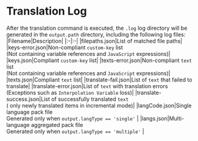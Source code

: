 
# Translation Log
After the translation command is executed, the  `.log`  log directory will be generated in the  `output.path`  directory, including the following log files:
|Filename|Description|
|:-|:-|
|filepaths.json|List of matched file paths|
|keys-error.json|Non-compliant  `custom-key`  list<br />(Not containing variable references and  `JavaScript`  expressions)|
|keys.json|Compliant  `custom-key`  list|
|texts-error.json|Non-compliant  `text`  list<br />(Not containing variable references and  `JavaScript`  expressions)|
|texts.json|Compliant  `text`  list|
|translate-fail.json|List of  `text`  that failed to translate|
|translate-error.json|List of  `text`  with translation errors<br />(Exceptions such as  `Interpolation Variable`  loss)|
|translate-success.json|List of successfully translated  `text` <br />( only newly translated items in incremental mode)|
|langCode.json|Single language pack file<br />Generated only when  `output.langType == 'single'` |
|langs.json|Multi-language aggregated pack file<br />Generated only when  `output.langType == 'multiple'` |

